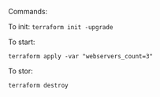Commands:

To init:
```terraform init -upgrade```

To start:

```terraform apply -var "webservers_count=3"```

To stor:

```terraform destroy```